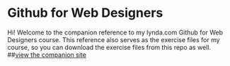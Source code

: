 Github for Web Designers
========================

Hi! Welcome to the companion reference to my lynda.com Github for Web Designers course. This reference also serves as the exercise files for my course, so you can download the exercise files from this repo as well.
##[view the companion site](https://karolinashirokova.github.io/github-for-web-designers/)
